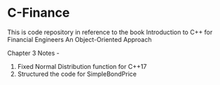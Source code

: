 # C-Finance
This is code repository in reference to the book Introduction to C++ for Financial Engineers An Object-Oriented Approach 

Chapter 3 Notes - 
1. Fixed Normal Distribution function for C++17 
2. Structured the code for SimpleBondPrice
